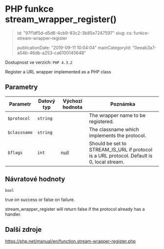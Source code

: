 PHP funkce stream_wrapper_register()
====================================

> id: "97f1df5d-d5d6-4cb9-83c2-3b85e7247597"
> slug:
> 	cs: funkce-stream-wrapper-register
> 
> publicationDate: "2019-09-11 10:04:04"
> mainCategoryId: "0eeab3a7-a54b-46db-a253-ca6100145648"

Dostupnost ve verzích: `PHP 4.3.2`

Register a URL wrapper implemented as a PHP class


Parametry
--------------

| Parametr | Datový typ | Výchozí hodnota | Poznámka |
|-----|-----|-----|-----|
| `$protocol` | `string` |  | The wrapper name to be registered. |
| `$classname` | `string` |  | The classname which implements the protocol. |
| `$flags` | `int` | null | Should be set to STREAM_IS_URL if protocol is a URL protocol. Default is 0, local stream. |


Návratové hodnoty
----------------

`bool`

true on success or false on failure.
</p>
<p>
stream_wrapper_register will return false if the
protocol already has a handler.

Další zdroje
------------

https://php.net/manual/en/function.stream-wrapper-register.php
